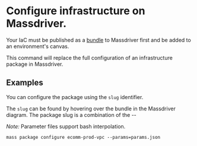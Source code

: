 # Configure infrastructure on Massdriver.

Your IaC must be published as a [bundle](https://docs.massdriver.cloud/bundles) to Massdriver first and be added to an environment's canvas.

This command will replace the full configuration of an infrastructure package in Massdriver.

## Examples

You can configure the package using the `slug` identifier.

The `slug` can be found by hovering over the bundle in the Massdriver diagram. The package slug is a combination of the <project-slug>-<env-slug>-<manifest-slug>

_Note:_ Parameter files support bash interpolation.

```shell
mass package configure ecomm-prod-vpc --params=params.json
```
